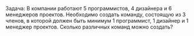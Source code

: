 Задача: В компании работают 5 программистов, 4 дизайнера и 6 менеджеров проектов. Необходимо создать команду, состоящую из 3 членов, в которой должен быть минимум 1 программист, 1 дизайнер и 1 менеджер проектов. Сколько различных команд можно создать?